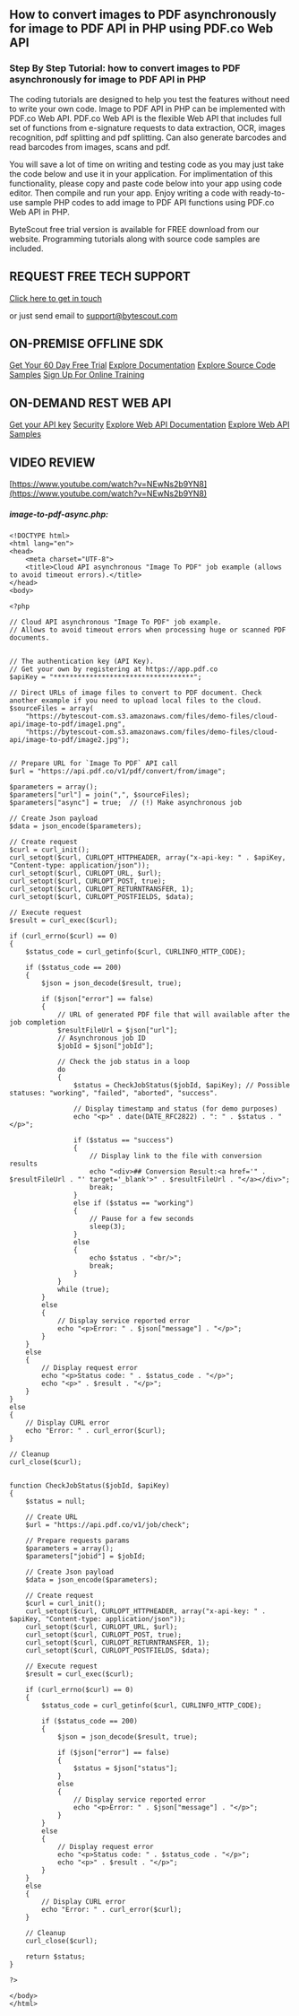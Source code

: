 ## How to convert images to PDF asynchronously for image to PDF API in PHP using PDF.co Web API

### Step By Step Tutorial: how to convert images to PDF asynchronously for image to PDF API in PHP

The coding tutorials are designed to help you test the features without need to write your own code. Image to PDF API in PHP can be implemented with PDF.co Web API. PDF.co Web API is the flexible Web API that includes full set of functions from e-signature requests to data extraction, OCR, images recognition, pdf splitting and pdf splitting. Can also generate barcodes and read barcodes from images, scans and pdf.

You will save a lot of time on writing and testing code as you may just take the code below and use it in your application. For implimentation of this functionality, please copy and paste code below into your app using code editor. Then compile and run your app. Enjoy writing a code with ready-to-use sample PHP codes to add image to PDF API functions using PDF.co Web API in PHP.

ByteScout free trial version is available for FREE download from our website. Programming tutorials along with source code samples are included.

## REQUEST FREE TECH SUPPORT

[Click here to get in touch](https://bytescout.zendesk.com/hc/en-us/requests/new?subject=PDF.co%20Web%20API%20Question)

or just send email to [support@bytescout.com](mailto:support@bytescout.com?subject=PDF.co%20Web%20API%20Question) 

## ON-PREMISE OFFLINE SDK 

[Get Your 60 Day Free Trial](https://bytescout.com/download/web-installer?utm_source=github-readme)
[Explore Documentation](https://bytescout.com/documentation/index.html?utm_source=github-readme)
[Explore Source Code Samples](https://github.com/bytescout/ByteScout-SDK-SourceCode/)
[Sign Up For Online Training](https://academy.bytescout.com/)


## ON-DEMAND REST WEB API

[Get your API key](https://app.pdf.co/signup?utm_source=github-readme)
[Security](https://pdf.co/security)
[Explore Web API Documentation](https://apidocs.pdf.co?utm_source=github-readme)
[Explore Web API Samples](https://github.com/bytescout/ByteScout-SDK-SourceCode/tree/master/PDF.co%20Web%20API)

## VIDEO REVIEW

[https://www.youtube.com/watch?v=NEwNs2b9YN8](https://www.youtube.com/watch?v=NEwNs2b9YN8)




<!-- code block begin -->

##### **image-to-pdf-async.php:**
    
```
<!DOCTYPE html>
<html lang="en">
<head>
    <meta charset="UTF-8">
    <title>Cloud API asynchronous "Image To PDF" job example (allows to avoid timeout errors).</title>
</head>
<body>

<?php 

// Cloud API asynchronous "Image To PDF" job example.
// Allows to avoid timeout errors when processing huge or scanned PDF documents.


// The authentication key (API Key).
// Get your own by registering at https://app.pdf.co
$apiKey = "***********************************";

// Direct URLs of image files to convert to PDF document. Check another example if you need to upload local files to the cloud.
$sourceFiles = array(
    "https://bytescout-com.s3.amazonaws.com/files/demo-files/cloud-api/image-to-pdf/image1.png", 
    "https://bytescout-com.s3.amazonaws.com/files/demo-files/cloud-api/image-to-pdf/image2.jpg");


// Prepare URL for `Image To PDF` API call
$url = "https://api.pdf.co/v1/pdf/convert/from/image";

$parameters = array();
$parameters["url"] = join(",", $sourceFiles);
$parameters["async"] = true;  // (!) Make asynchronous job

// Create Json payload
$data = json_encode($parameters);

// Create request
$curl = curl_init();
curl_setopt($curl, CURLOPT_HTTPHEADER, array("x-api-key: " . $apiKey, "Content-type: application/json"));
curl_setopt($curl, CURLOPT_URL, $url);
curl_setopt($curl, CURLOPT_POST, true);
curl_setopt($curl, CURLOPT_RETURNTRANSFER, 1);
curl_setopt($curl, CURLOPT_POSTFIELDS, $data);

// Execute request
$result = curl_exec($curl);

if (curl_errno($curl) == 0)
{
    $status_code = curl_getinfo($curl, CURLINFO_HTTP_CODE);
    
    if ($status_code == 200)
    {
        $json = json_decode($result, true);
        
        if ($json["error"] == false)
        {
            // URL of generated PDF file that will available after the job completion
            $resultFileUrl = $json["url"];
            // Asynchronous job ID
            $jobId = $json["jobId"];
            
            // Check the job status in a loop
            do
            {
                $status = CheckJobStatus($jobId, $apiKey); // Possible statuses: "working", "failed", "aborted", "success".
                
                // Display timestamp and status (for demo purposes)
                echo "<p>" . date(DATE_RFC2822) . ": " . $status . "</p>";
                
                if ($status == "success")
                {
                    // Display link to the file with conversion results
                    echo "<div>## Conversion Result:<a href='" . $resultFileUrl . "' target='_blank'>" . $resultFileUrl . "</a></div>";
                    break;
                }
                else if ($status == "working")
                {
                    // Pause for a few seconds
                    sleep(3);
                }
                else 
                {
                    echo $status . "<br/>";
                    break;
                }
            }
            while (true);
        }
        else
        {
            // Display service reported error
            echo "<p>Error: " . $json["message"] . "</p>"; 
        }
    }
    else
    {
        // Display request error
        echo "<p>Status code: " . $status_code . "</p>"; 
        echo "<p>" . $result . "</p>"; 
    }
}
else
{
    // Display CURL error
    echo "Error: " . curl_error($curl);
}

// Cleanup
curl_close($curl);


function CheckJobStatus($jobId, $apiKey)
{
    $status = null;
    
	// Create URL
    $url = "https://api.pdf.co/v1/job/check";
    
    // Prepare requests params
    $parameters = array();
    $parameters["jobid"] = $jobId;

    // Create Json payload
    $data = json_encode($parameters);

    // Create request
    $curl = curl_init();
    curl_setopt($curl, CURLOPT_HTTPHEADER, array("x-api-key: " . $apiKey, "Content-type: application/json"));
    curl_setopt($curl, CURLOPT_URL, $url);
    curl_setopt($curl, CURLOPT_POST, true);
    curl_setopt($curl, CURLOPT_RETURNTRANSFER, 1);
    curl_setopt($curl, CURLOPT_POSTFIELDS, $data);
    
    // Execute request
    $result = curl_exec($curl);
    
    if (curl_errno($curl) == 0)
    {
        $status_code = curl_getinfo($curl, CURLINFO_HTTP_CODE);
        
        if ($status_code == 200)
        {
            $json = json_decode($result, true);
        
            if ($json["error"] == false)
            {
                $status = $json["status"];
            }
            else
            {
                // Display service reported error
                echo "<p>Error: " . $json["message"] . "</p>"; 
            }
        }
        else
        {
            // Display request error
            echo "<p>Status code: " . $status_code . "</p>"; 
            echo "<p>" . $result . "</p>"; 
        }
    }
    else
    {
        // Display CURL error
        echo "Error: " . curl_error($curl);
    }
    
    // Cleanup
    curl_close($curl);
    
    return $status;
}

?>

</body>
</html>
```

<!-- code block end -->